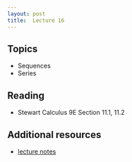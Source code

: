 ```yaml
---
layout: post
title:  Lecture 16
---
```


## Topics

* Sequences
* Series


## Reading

* Stewart Calculus 9E Section 11.1, 11.2

## Additional resources

* <a href="https://wcasper.github.io/math150Bsummer2023/extras/lecture16notes.pdf">lecture notes</a>


